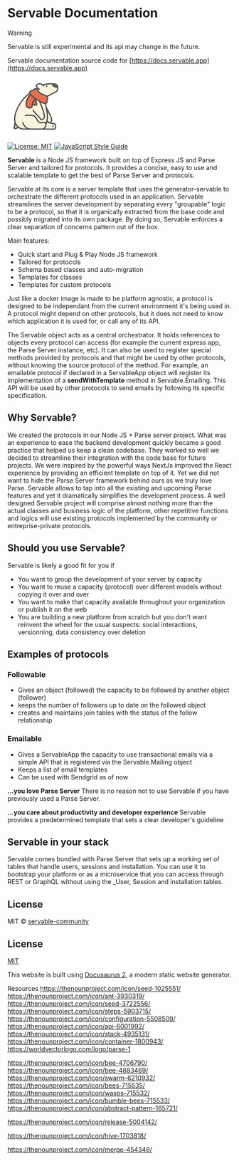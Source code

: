 # Servable Documentation

> [!WARNING]
> Servable is still experimental and its api may change in the future.

Servable documentation source code for [https://docs.servable.app](https://docs.servable.app)

![logo](/static/img/polar-bear-4.png)

[![License: MIT](https://img.shields.io/badge/License-MIT-yellow.svg)](https://opensource.org/licenses/MIT)
[![JavaScript Style Guide](https://img.shields.io/badge/code_style-standard-brightgreen.svg)](https://standardjs.com)


**Servable** is a Node JS framework built on top of Express JS and Parse Server and tailored for protocols. It provides a concise, easy to use and scalable template to get the best of Parse Server and protocols.

Servable at its core is a server template that uses the generator-servable to orchestrate the different protocols used in an application. Servable streamlines the server development by separating every "groupable" logic to be a protocol, so that it is organically extracted from the base code and possibly migrated into its own package. By doing so, Servable enforces a clear separation of concerns pattern out of the box.

Main features:
- Quick start and Plug & Play Node JS framework
- Tailored for protocols
- Schema based classes and auto-migration
- Templates for classes
- Templates for custom protocols


Just like a docker image is made to be platform agnostic, a protocol is designed to be independant from the current environment it's being used in. A protocol might depend on other protocols, but it does not need to know which application it is used for, or call any of its API.

The Servable object acts as a central orchestrator. It holds references to objects every protocol can access (for example the current express app, the Parse Server instance, etc). It can also be used to register special methods provided by protocols and that might be used by other protocols, without knowing the source protocol of the method. For example, an emailable protocol if declared in a ServableApp object will register its implementation of a **sendWithTemplate** method in Servable.Emailing. This API will be used by other protocols to send emails by following its specific specification.

## Why Servable?
We created the protocols in our Node JS + Parse server project. What was an experience to ease the backend development quickly became a good practice that helped us keep a clean codebase. They worked so well we decided to streamline their integration with the code base for future projects. We were inspired by the powerful ways NextJs improved the React experience by providing an efficient template on top of it. Yet we did not want to hide the Parse Server framework behind ours as we truly love Parse. Servable allows to tap into all the existing and upcoming Parse features and yet it dramatically simplifies the development process. A well designed Servable project will comprise almost nothing more than the actual classes and business logic of the platform, other repetitive functions and logics will use existing protocols implemented by the community or entreprise-private protocols.

## Should you use Servable?
Servable is likely a good fit for you if
- You want to group the development of your server by capacity
- You want to reuse a capacity (protocol) over different models without copying it over and over
- You want to make that capacity available throughout your organization or publish it on the web
- You are building a new platform from scratch but you don't want reinvent the wheel for the usual suspects: social interactions, versionning, data consistency over deletion

## Examples of protocols
### Followable
- Gives an object (followed) the capacity to be followed by another object (follower)
- keeps the number of followers up to date on the followed object
- creates and maintains join tables with the status of the follow relationship

<!-- [Read more](../protocolsLibrary/followable/) -->

### Emailable
- Gives a ServableApp the capacity to use transactional emails via a simple API that is registered via the Servable.Mailing object
- Keeps a list of email templates
- Can be used with Sendgrid as of now

<!-- [Read more](../protocolsLibrary/emailable/) -->

**...you love Parse Server**
There is no reason not to use Servable if you have previously used a Parse Server.

**...you care about productivity and developer experience**
Servable provides a predetermined template that sets a clear developer's guideline

## Servable in your stack
Servable comes bundled with Parse Server that sets up a working set of tables that handle users, sessions and installation. You can use it to bootstrap your platform or as a microservice that you can access through REST or GraphQL without using the _User, Session and installation tables.


## License

MIT © [servable-community](https://github.com/servable-community)



## License

[MIT](LICENSE)


This website is built using [Docusaurus 2](https://docusaurus.io/), a modern static website generator.

Resources
https://thenounproject.com/icon/seed-1025551/
https://thenounproject.com/icon/ant-3930319/
https://thenounproject.com/icon/seed-3722556/
https://thenounproject.com/icon/steps-5903715/
https://thenounproject.com/icon/configuration-5508509/
https://thenounproject.com/icon/api-6001992/
https://thenounproject.com/icon/stack-4935131/
https://thenounproject.com/icon/container-1800943/
https://worldvectorlogo.com/logo/parse-1

https://thenounproject.com/icon/bee-4706790/
https://thenounproject.com/icon/bee-4883469/
https://thenounproject.com/icon/swarm-6210932/
https://thenounproject.com/icon/bees-715535/
https://thenounproject.com/icon/wasps-715532/
https://thenounproject.com/icon/bumble-bees-715533/
https://thenounproject.com/icon/abstract-pattern-165721/


https://thenounproject.com/icon/release-5004142/

https://thenounproject.com/icon/hive-1703818/

https://thenounproject.com/icon/merge-454349/
